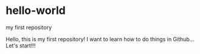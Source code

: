# hello-world
my first repository


Hello, this is my first repository! I want to learn how to do things in Github...
Let's start!!!
